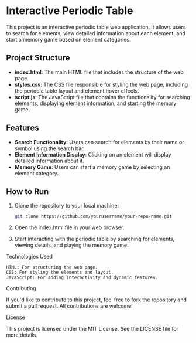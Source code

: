 # Interactive Periodic Table

This project is an interactive periodic table web application. It allows users to search for elements, view detailed information about each element, and start a memory game based on element categories.

## Project Structure

- **index.html**: The main HTML file that includes the structure of the web page.
- **styles.css**: The CSS file responsible for styling the web page, including the periodic table layout and element hover effects.
- **script.js**: The JavaScript file that contains the functionality for searching elements, displaying element information, and starting the memory game.

## Features

- **Search Functionality**: Users can search for elements by their name or symbol using the search bar.
- **Element Information Display**: Clicking on an element will display detailed information about it.
- **Memory Game**: Users can start a memory game by selecting an element category.

## How to Run

1. Clone the repository to your local machine:
   ```bash
   git clone https://github.com/yourusername/your-repo-name.git

2. Open the index.html file in your web browser.

3. Start interacting with the periodic table by searching for elements, viewing details, and playing the memory game.

Technologies Used

    HTML: For structuring the web page.
    CSS: For styling the elements and layout.
    JavaScript: For adding interactivity and dynamic features.

Contributing

If you'd like to contribute to this project, feel free to fork the repository and submit a pull request. All contributions are welcome!

License

This project is licensed under the MIT License. See the LICENSE file for more details.